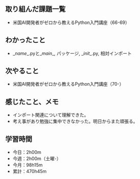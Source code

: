 ## 取り組んだ課題一覧
- 米国AI開発者がゼロから教えるPython入門講座（66-69）
## わかったこと
- \__name__.pyと\__main__, パッケージ, \__init__.py, 相対インポート    
## 次やること
- 米国AI開発者がゼロから教えるPython入門講座（70-）
## 感じたこと、メモ
- インポート関連について理解できた。
- 考え事があり勉強に集中できなかった。明日からまた頑張る。
## 学習時間
- 今日：2h00m
- 今週：2h00m（土曜-）
- 今月：98h15m
- 累計：470h45m